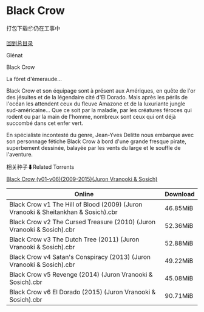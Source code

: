 # Black Crow

打包下载📦仍在工事中

[回到总目录](/Catalogs.md)

Glénat

Black Crow

La fôret d'émeraude...



Black Crow et son équipage sont à présent aux Amériques, en quête de l'or des jésuites et de la légendaire cité d'El Dorado. Mais après les périls de l'océan les attendent ceux du fleuve Amazone et de la luxuriante jungle sud-américaine... Que ce soit par la maladie, par les créatures féroces qui rodent ou par la main de l'homme, nombreux sont ceux qui ont déjà succombé dans cet enfer vert.

En spécialiste incontesté du genre, Jean-Yves Delitte nous embarque avec son personnage fétiche Black Crow à bord d'une grande fresque pirate, superbement dessinée, balayée par les vents du large et le souffle de l'aventure.





相关种子⬇Related Torrents

[Black Crow (v01-v06)(2009-2015)(Juron Vranooki & Sosich)](https://github.com/alicewish/markdown/blob/master/torrent/Black-Crow--v01-v06--2009-2015--Juron-Vranooki---Sosich.md)

Online | Download
--- | ---
Black Crow v1 The Hill of Blood (2009) (Juron Vranooki & Sheitankhan & Sosich).cbr | 46.85MiB
Black Crow v2 The Cursed Treasure (2010) (Juron Vranooki & Sosich).cbr | 52.36MiB
Black Crow v3 The Dutch Tree (2011) (Juron Vranooki & Sosich).cbr | 52.88MiB
Black Crow v4 Satan's Conspiracy (2013) (Juron Vranooki & Sosich).cbr | 49.22MiB
Black Crow v5 Revenge (2014) (Juron Vranooki & Sosich).cbr | 45.08MiB
Black Crow v6 El Dorado (2015) (Juron Vranooki & Sosich).cbr | 90.71MiB